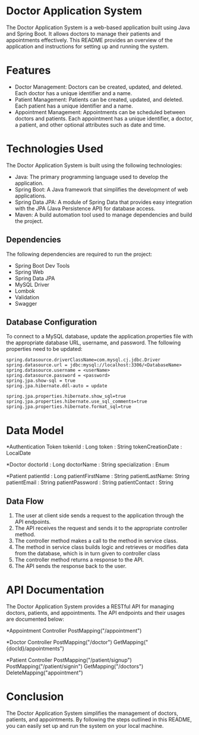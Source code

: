 # Doctor Application System
The Doctor Application System is a web-based application built using Java and Spring Boot. It allows doctors to manage their patients and appointments effectively. This README provides an overview of the application and instructions for setting up and running the system.

# Features

* Doctor Management: Doctors can be created, updated, and deleted. Each doctor has a unique identifier and a name.
* Patient Management: Patients can be created, updated, and deleted. Each patient has a unique identifier and a name.
* Appointment Management: Appointments can be scheduled between doctors and patients. Each appointment has a unique identifier, a doctor, a patient, and other optional attributes such as date and time.

# Technologies Used
The Doctor Application System is built using the following technologies:

* Java: The primary programming language used to develop the application.
* Spring Boot: A Java framework that simplifies the development of web applications.
* Spring Data JPA: A module of Spring Data that provides easy integration with the JPA (Java Persistence API) for database access.
* Maven: A build automation tool used to manage dependencies and build the project.

## Dependencies
The following dependencies are required to run the project:

* Spring Boot Dev Tools
* Spring Web
* Spring Data JPA
* MySQL Driver
* Lombok
* Validation
* Swagger

## Database Configuration
To connect to a MySQL database, update the application.properties file with the appropriate database URL, username, and password. The following properties need to be updated:
```
spring.datasource.driverClassName=com.mysql.cj.jdbc.Driver
spring.datasource.url = jdbc:mysql://localhost:3306/<DatabaseName>
spring.datasource.username = <userName>
spring.datasource.password = <password>
spring.jpa.show-sql = true
spring.jpa.hibernate.ddl-auto = update

spring.jpa.properties.hibernate.show_sql=true
spring.jpa.properties.hibernate.use_sql_comments=true
spring.jpa.properties.hibernate.format_sql=true

```
# Data Model

*Authentication Token
tokenId : Long
token : String
tokenCreationDate : LocalDate

*Doctor
doctorId : Long
doctorName : String
specialization : Enum

*Patient
patientId : Long
patientFirstName : String
patientLastName: String
patientEmail : String
patientPassword : String
patientContact : String

## Data Flow

1. The user at client side sends a request to the application through the API endpoints.
2. The API receives the request and sends it to the appropriate controller method.
3. The controller method makes a call to the method in service class.
4. The method in service class builds logic and retrieves or modifies data from the database, which is in turn given to controller class
5. The controller method returns a response to the API.
6. The API sends the response back to the user.

# API Documentation
The Doctor Application System provides a RESTful API for managing doctors, patients, and appointments. The API endpoints and their usages are documented below:

*Appointment Controller
  PostMapping("/appointment")

*Doctor Controller
  PostMapping("/doctor")
  GetMapping("{docId}/appointments")
 
 *Patient Controller
   PostMapping("/patient/signup")
   PostMapping("/patient/signin")
   GetMapping("/doctors")
   DeleteMapping("appointment")
 
 # Conclusion
 The Doctor Application System simplifies the management of doctors, patients, and appointments. By following the steps outlined in this README, you can easily set up and run the system on your local machine.

